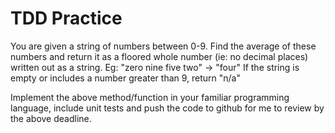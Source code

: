 # TDD Practice

You are given a string of numbers between 0-9. Find the average of these numbers and return it as a floored whole number (ie: no decimal places) written out as a string. Eg: "zero nine five two" -> "four"
If the string is empty or includes a number greater than 9, return "n/a"

Implement the above method/function in your familiar programming language, include unit tests and push the code to github for me to review by the above deadline.
